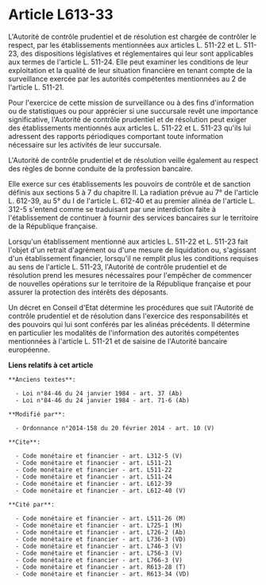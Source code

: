 # Article L613-33

L'Autorité de contrôle prudentiel et de résolution est chargée de contrôler le respect, par les établissements mentionnées
aux articles L. 511-22 et L. 511-23, des dispositions législatives et réglementaires qui leur sont applicables aux termes de
l'article L. 511-24. Elle peut examiner les conditions de leur exploitation et la qualité de leur situation financière en
tenant compte de la surveillance exercée par les autorités compétentes mentionnées au 2 de l'article L. 511-21. 

Pour l'exercice de cette mission de surveillance ou à des fins d'information ou de statistiques ou pour apprécier si une
succursale revêt une importance significative, l'Autorité de contrôle prudentiel et de résolution peut exiger des
établissements mentionnés aux articles L. 511-22 et L. 511-23 qu'ils lui adressent des rapports périodiques comportant toute
information nécessaire sur les activités de leur succursale. 

L'Autorité de contrôle prudentiel et de résolution veille également au respect des règles de bonne conduite de la profession
bancaire. 

Elle exerce sur ces établissements les pouvoirs de contrôle et de sanction définis aux sections 5 à 7 du chapitre II. La
radiation prévue au 7° de l'article L. 612-39, au 5° du I de l'article L. 612-40 et au premier alinéa de l'article L. 312-5
s'entend comme se traduisant par une interdiction faite à l'établissement de continuer à fournir des services bancaires sur
le territoire de la République française. 

Lorsqu'un établissement mentionné aux articles L. 511-22 et L. 511-23 fait l'objet d'un retrait d'agrément ou d'une mesure de
liquidation ou, s'agissant d'un établissement financier, lorsqu'il ne remplit plus les conditions requises au sens de
l'article L. 511-23, l'Autorité de contrôle prudentiel et de résolution prend les mesures nécessaires pour l'empêcher de
commencer de nouvelles opérations sur le territoire de la République française et pour assurer la protection des intérêts des
déposants. 

Un décret en Conseil d'Etat détermine les procédures que suit l'Autorité de contrôle prudentiel et de résolution dans
l'exercice des responsabilités et des pouvoirs qui lui sont conférés par les alinéas précédents. Il détermine en particulier
les modalités de l'information des autorités compétentes mentionnées à l'article L. 511-21 et de saisine de l'Autorité
bancaire européenne.

**Liens relatifs à cet article**

	**Anciens textes**:

	  - Loi n°84-46 du 24 janvier 1984 - art. 37 (Ab)
	  - Loi n°84-46 du 24 janvier 1984 - art. 71-6 (Ab)

	**Modifié par**:

	  - Ordonnance n°2014-158 du 20 février 2014 - art. 10 (V)

	**Cite**:

	  - Code monétaire et financier - art. L312-5 (V)
	  - Code monétaire et financier - art. L511-21
	  - Code monétaire et financier - art. L511-22
	  - Code monétaire et financier - art. L511-24
	  - Code monétaire et financier - art. L612-39
	  - Code monétaire et financier - art. L612-40 (V)

	**Cité par**:

	  - Code monétaire et financier - art. L511-26 (M)
	  - Code monétaire et financier - art. L725-1 (M)
	  - Code monétaire et financier - art. L726-2 (Ab)
	  - Code monétaire et financier - art. L736-3 (VD)
	  - Code monétaire et financier - art. L746-3 (V)
	  - Code monétaire et financier - art. L756-3 (V)
	  - Code monétaire et financier - art. L766-3 (V)
	  - Code monétaire et financier - art. R613-28 (T)
	  - Code monétaire et financier - art. R613-34 (VD)
